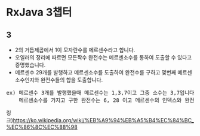 # RxJava 3챕터 #
## 3 ##

- 2의 거듭제곱에서 1이 모자란수를 메르센수라고 합니다.
- 오일러의 정리에 따르면 모든짝수 완전수는 메르센소수를 통하여 도출할 수 있다고 증명했습니다.
- 메르센수 29개를 발행하고 메르센소수를 도출하여 완전수를 구하고 몇번째 메르센소수인지와 완전수들의 합을 도출합니다.
<pre>
ex) 메르센수 3개를 발행했을때 메르센수는 1,3,7이고 그중 소수는 3,7입니다.
    메르센소수를 가지고 구한 완전수는 6, 28 이고 메르센수의 인덱스와 완전수의 합은 2+3+6+28 = 39입니다.
</pre>
링크)https://ko.wikipedia.org/wiki/%EB%A9%94%EB%A5%B4%EC%84%BC_%EC%86%8C%EC%88%98
